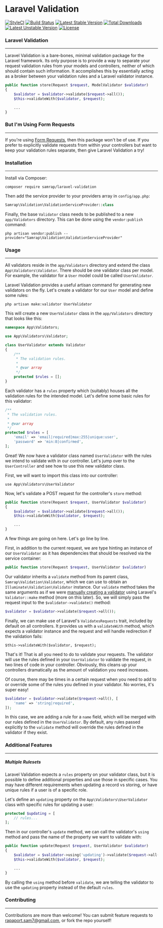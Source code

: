 # Laravel Validation

[![StyleCI](https://styleci.io/repos/59241241/shield?style=flat)](https://styleci.io/repos/59241241)
[![Build Status](https://travis-ci.org/samrap/laravel-validation.svg?branch=master)](https://travis-ci.org/samrap/laravel-validation)
[![Latest Stable Version](https://poser.pugx.org/samrap/laravel-validation/v/stable)](https://packagist.org/packages/samrap/laravel-validation)
[![Total Downloads](https://poser.pugx.org/samrap/laravel-validation/downloads)](https://packagist.org/packages/samrap/laravel-validation)
[![Latest Unstable Version](https://poser.pugx.org/samrap/laravel-validation/v/unstable)](https://packagist.org/packages/samrap/laravel-validation)
[![License](https://poser.pugx.org/samrap/laravel-validation/license)](https://packagist.org/packages/samrap/laravel-validation)

### Laravel Validation
---
Laravel Validation is a bare-bones, minimal validation package for the Laravel framework. Its only purpose is to provide a way to separate your request validation rules from your models and controllers, neither of which should contain such information. It accomplishes this by essentially acting as a broker between your validation rules and a Laravel validator instance.

```php
public function store(Request $request, ModelValidator $validator)
{
    $validator = $validator->validate($request->all());
    $this->validateWith($validator, $request);

    ...
}
```

### But I'm Using Form Requests
---
If you're using [Form Requests](https://laravel.com/docs/5.2/validation#form-request-validation), then this package won't be of use. If you prefer to explicitly validate requests from within your controllers but want to keep your validation rules separate, then give Laravel Validation a try!

### Installation
---
Install via Composer:

`composer require samrap/laravel-validation`

Then add the service provider to your providers array in `config/app.php`:

```php
Samrap\Validation\ValidationServiceProvider::class
```

Finally, the base `Validator` class needs to be published to a new `app/Validators` directory. This can be done using the `vendor:publish` command:

`php artisan vendor:publish --provider="Samrap\Validation\ValidationServiceProvider"`

### Usage
---
All validators reside in the `app/Validators` directory and extend the class `App\Validators\Validator`. There should be one validator class per model. For example, the validator for a `User` model could be called `UserValidator`.

Laravel Validation provides a useful artisan command for generating new validators on the fly. Let's create a validator for our `User` model and define some rules:

`php artisan make:validator UserValidator`

This will create a new `UserValidator` class in the `app/Validators` directory that looks like this:

```php
namespace App\Validators;

use App\Validators\Validator;

class UserValidator extends Validator
{
    /**
     * The validation rules.
     *
     * @var array
     */
    protected $rules = [];
}
```

Each validator has a `rules` property which (suitably) houses all the validation rules for the intended model. Let's define some basic rules for this validator:

```php
/**
 * The validation rules.
 *
 * @var array
 */
protected $rules = [
    'email' => 'email|required|max:255|unique:user',
    'password' => 'min:8|confirmed',
];
```

Great! We now have a validator class named `UserValidator` with the rules we intend to validate with in our controller. Let's jump over to the `UserController` and see how to use this new validator class.

First, we will want to import this class into our controller:

`use App\Validators\UserValidator`

Now, let's validate a POST request for the controller's `store` method:

```php
public function store(Request $request, UserValidator $validator)
{
    $validator = $validator->validate($request->all());
    $this->validateWith($validator, $request);

    ...
}
```

A few things are going on here. Let's go line by line.

First, in addition to the current request, we are type hinting an instance of our `UserValidator` as it has dependencies that should be resolved via the service container:

```php
public function store(Request $request, UserValidator $validator)
```

Our validator inherits a `validate` method from its parent class, `Samrap\Validation\Validator`, which we can use to obtain an `Illuminate\Validation\Validator` instance. Our `validate` method takes the same arguments as if we were [manually creating a validator](https://laravel.com/docs/5.2/validation#manually-creating-validators) using Laravel's `Validator::make` method (more on this later). So, we will simply pass the request input to the `$validator->validate()` method:

```php
$validator = $validator->validate($request->all());
```

Finally, we can make use of Laravel's `ValidatesRequests` trait, included by default on all controllers. It provides us with a `validateWith` method, which expects a validator instance and the request and will handle redirection if the validation fails:

```
$this->validateWith($validator, $request);
```

That's it! That is all you need to do to validate your requests. The validator will use the rules defined in your `UserValidator` to validate the request, in two lines of code in your controller. Obviously, this cleans up your controllers dramatically as the amount of validation you need increases.

Of course, there may be times in a certain request when you need to add to or override some of the rules you defined in your validator. No worries, it's super easy!

```php
$validator = $validator->validate($request->all(), [
    'name' => 'string|required',
]);
```

In this case, we are adding a rule for a `name` field, which will be merged with our rules defined in the `UserValidator`. By default, any rules passed explicitly to the `validate` method will override the rules defined in the validator if they exist.

### Additional Features
---
##### Multiple Rulesets
Laravel Validation expects a `rules` property on your validator class, but it is possible to define additional properties and use those in specific cases. You may have different requirements when updating a record vs storing, or have unique rules if a user is of a specific role.

Let's define an `updating` property on the `App\Validators\UserValidator` class with specific rules for updating a user:

```php
protected $updating = [
    // rules...
];
```

Then in our controller's `update` method, we can call the validator's `using` method and pass the name of the property we want to validate with:

```php
public function update(Request $request, UserValidator $validator)
{
    $validator = $validator->using('updating')->validate($request->all());
    $this->validateWith($validator, $request);

    ...
}
```

By calling the `using` method before `validate`, we are telling the validator to use the `updating` property instead of the default `rules`.

### Contributing
---
Contributions are more than welcome! You can submit feature requests to [rapaport.sam7@gmail.com](mailto:rapaport.sam7@gmail.com), or fork the repo yourself!
